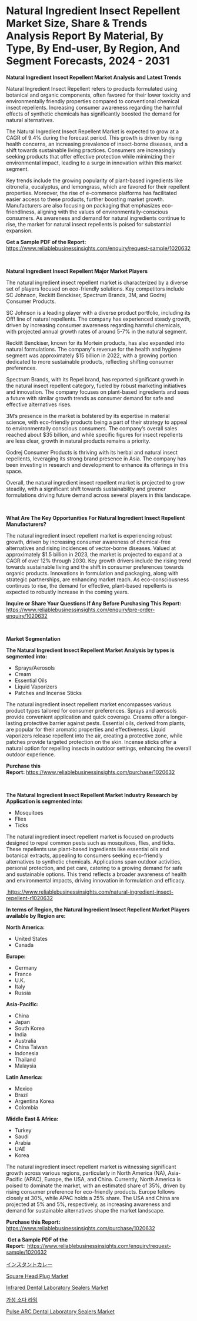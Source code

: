 <p><h1>Natural Ingredient Insect Repellent Market Size, Share & Trends Analysis Report By Material, By Type, By End-user, By Region, And Segment Forecasts, 2024 - 2031</h1></p><p><strong>Natural Ingredient Insect Repellent Market Analysis and Latest Trends</strong></p>
<p><p>Natural Ingredient Insect Repellent refers to products formulated using botanical and organic components, often favored for their lower toxicity and environmentally friendly properties compared to conventional chemical insect repellents. Increasing consumer awareness regarding the harmful effects of synthetic chemicals has significantly boosted the demand for natural alternatives.</p><p>The Natural Ingredient Insect Repellent Market is expected to grow at a CAGR of 9.4% during the forecast period. This growth is driven by rising health concerns, an increasing prevalence of insect-borne diseases, and a shift towards sustainable living practices. Consumers are increasingly seeking products that offer effective protection while minimizing their environmental impact, leading to a surge in innovation within this market segment.</p><p>Key trends include the growing popularity of plant-based ingredients like citronella, eucalyptus, and lemongrass, which are favored for their repellent properties. Moreover, the rise of e-commerce platforms has facilitated easier access to these products, further boosting market growth. Manufacturers are also focusing on packaging that emphasizes eco-friendliness, aligning with the values of environmentally-conscious consumers. As awareness and demand for natural ingredients continue to rise, the market for natural insect repellents is poised for substantial expansion.</p></p>
<p><strong>Get a Sample PDF of the Report:&nbsp;</strong> <a href="https://www.reliablebusinessinsights.com/enquiry/request-sample/1020632">https://www.reliablebusinessinsights.com/enquiry/request-sample/1020632</a></p>
<p>&nbsp;</p>
<p><strong>Natural Ingredient Insect Repellent Major Market Players</strong></p>
<p><p>The natural ingredient insect repellent market is characterized by a diverse set of players focused on eco-friendly solutions. Key competitors include SC Johnson, Reckitt Benckiser, Spectrum Brands, 3M, and Godrej Consumer Products.</p><p>SC Johnson is a leading player with a diverse product portfolio, including its Off! line of natural repellents. The company has experienced steady growth, driven by increasing consumer awareness regarding harmful chemicals, with projected annual growth rates of around 5-7% in the natural segment.</p><p>Reckitt Benckiser, known for its Mortein products, has also expanded into natural formulations. The company's revenue for the health and hygiene segment was approximately $15 billion in 2022, with a growing portion dedicated to more sustainable products, reflecting shifting consumer preferences.</p><p>Spectrum Brands, with its Repel brand, has reported significant growth in the natural insect repellent category, fueled by robust marketing initiatives and innovation. The company focuses on plant-based ingredients and sees a future with similar growth trends as consumer demand for safe and effective alternatives rises.</p><p>3M’s presence in the market is bolstered by its expertise in material science, with eco-friendly products being a part of their strategy to appeal to environmentally conscious consumers. The company’s overall sales reached about $35 billion, and while specific figures for insect repellents are less clear, growth in natural products remains a priority.</p><p>Godrej Consumer Products is thriving with its herbal and natural insect repellents, leveraging its strong brand presence in Asia. The company has been investing in research and development to enhance its offerings in this space.</p><p>Overall, the natural ingredient insect repellent market is projected to grow steadily, with a significant shift towards sustainability and greener formulations driving future demand across several players in this landscape.</p></p>
<p>&nbsp;</p>
<p><strong>What Are The Key Opportunities For Natural Ingredient Insect Repellent Manufacturers?</strong></p>
<p><p>The natural ingredient insect repellent market is experiencing robust growth, driven by increasing consumer awareness of chemical-free alternatives and rising incidences of vector-borne diseases. Valued at approximately $1.5 billion in 2023, the market is projected to expand at a CAGR of over 12% through 2030. Key growth drivers include the rising trend towards sustainable living and the shift in consumer preferences towards organic products. Innovations in formulation and packaging, along with strategic partnerships, are enhancing market reach. As eco-consciousness continues to rise, the demand for effective, plant-based repellents is expected to robustly increase in the coming years.</p></p>
<p><strong>Inquire or Share Your Questions If Any Before Purchasing This Report:</strong> <a href="https://www.reliablebusinessinsights.com/enquiry/pre-order-enquiry/1020632">https://www.reliablebusinessinsights.com/enquiry/pre-order-enquiry/1020632</a></p>
<p>&nbsp;</p>
<p><strong>Market Segmentation</strong></p>
<p><strong>The Natural Ingredient Insect Repellent Market Analysis by types is segmented into:</strong></p>
<p><ul><li>Sprays/Aerosols</li><li>Cream</li><li>Essential Oils</li><li>Liquid Vaporizers</li><li>Patches and Incense Sticks</li></ul></p>
<p><p>The natural ingredient insect repellent market encompasses various product types tailored for consumer preferences. Sprays and aerosols provide convenient application and quick coverage. Creams offer a longer-lasting protective barrier against pests. Essential oils, derived from plants, are popular for their aromatic properties and effectiveness. Liquid vaporizers release repellent into the air, creating a protective zone, while patches provide targeted protection on the skin. Incense sticks offer a natural option for repelling insects in outdoor settings, enhancing the overall outdoor experience.</p></p>
<p><strong>Purchase this Report:&nbsp;</strong><a href="https://www.reliablebusinessinsights.com/purchase/1020632">https://www.reliablebusinessinsights.com/purchase/1020632</a></p>
<p>&nbsp;</p>
<p><strong>The Natural Ingredient Insect Repellent Market Industry Research by Application is segmented into:</strong></p>
<p><ul><li>Mosquitoes</li><li>Flies</li><li>Ticks</li></ul></p>
<p><p>The natural ingredient insect repellent market is focused on products designed to repel common pests such as mosquitoes, flies, and ticks. These repellents use plant-based ingredients like essential oils and botanical extracts, appealing to consumers seeking eco-friendly alternatives to synthetic chemicals. Applications span outdoor activities, personal protection, and pet care, catering to a growing demand for safe and sustainable options. This trend reflects a broader awareness of health and environmental impacts, driving innovation in formulation and efficacy.</p></p>
<p><a href="https://www.reliablebusinessinsights.com/natural-ingredient-insect-repellent-r1020632">&nbsp;https://www.reliablebusinessinsights.com/natural-ingredient-insect-repellent-r1020632</a></p>
<p><strong>In terms of Region, the Natural Ingredient Insect Repellent Market Players available by Region are:</strong></p>
<p>
    <p> <strong> North America: </strong>
        <ul>
            <li>United States</li>
            <li>Canada</li>
        </ul>
        </p> 
    <p> <strong> Europe: </strong>
        <ul>
            <li>Germany</li>
            <li>France</li>
            <li>U.K.</li>
            <li>Italy</li>
            <li>Russia</li>
        </ul>
        </p> 
    <p> <strong> Asia-Pacific: </strong>
        <ul>
            <li>China</li>
            <li>Japan</li>
            <li>South Korea</li>
            <li>India</li>
            <li>Australia</li>
            <li>China Taiwan</li>
            <li>Indonesia</li>
            <li>Thailand</li>
            <li>Malaysia</li>
        </ul>
        </p> 
    <p> <strong> Latin America: </strong>
        <ul>
            <li>Mexico</li>
            <li>Brazil</li>
            <li>Argentina Korea</li>
            <li>Colombia</li>
        </ul>
        </p> 
    <p> <strong> Middle East & Africa: </strong>
        <ul>
            <li>Turkey</li>
            <li>Saudi</li>
            <li>Arabia</li>
            <li>UAE</li>
            <li>Korea</li>
        </ul>
    </p>
    </p>
<p><p>The natural ingredient insect repellent market is witnessing significant growth across various regions, particularly in North America (NA), Asia-Pacific (APAC), Europe, the USA, and China. Currently, North America is poised to dominate the market, with an estimated share of 35%, driven by rising consumer preference for eco-friendly products. Europe follows closely at 30%, while APAC holds a 25% share. The USA and China are projected at 5% and 5%, respectively, as increasing awareness and demand for sustainable alternatives shape the market landscape.</p></p>
<p><strong>Purchase this Report: </strong><a href="https://www.reliablebusinessinsights.com/purchase/1020632">https://www.reliablebusinessinsights.com/purchase/1020632</a></p>
<p>&nbsp;<strong>Get a Sample PDF of the Report:&nbsp;&nbsp;</strong><a href="https://www.reliablebusinessinsights.com/enquiry/request-sample/1020632">https://www.reliablebusinessinsights.com/enquiry/request-sample/1020632</a></p>
<p><strong></strong></p>
<p><p><a href="https://medium.com/@royprice674/instant-curry-market-%E3%81%AF-%E3%82%B3%E3%82%B9%E3%83%88%E7%AE%A1%E7%90%86%E3%81%A8%E5%8A%B9%E7%8E%87%E5%90%91%E4%B8%8A%E3%82%92%E5%84%AA%E5%85%88%E3%81%97%E3%81%BE%E3%81%99-%E3%81%95%E3%82%89%E3%81%AB-%E5%A0%B1%E5%91%8A%E6%9B%B8%E3%81%AF%E5%B8%82%E5%A0%B4%E3%81%AE%E9%9C%80%E8%A6%81%E9%9D%A2%E3%81%A8%E4%BE%9B%E7%B5%A6%E9%9D%A2%E3%81%AE%E4%B8%A1%E6%96%B9%E3%82%92%E3%82%AB%E3%83%90%E3%83%BC%E3%81%97%E3%81%A6%E3%81%84%E3%81%BE%E3%81%99-instant-curry-%E5%B8%82%E5%A0%B4%E3%81%AF-2024-%E3%81%8B%E3%82%89-a8a790840613">インスタントカレー</a></p><p><a href="https://www.linkedin.com/pulse/square-head-plug-industry-analysis-report-its-market-size-t6wpf?trackingId=S3Fz1tikR6SI0ngEQhr6ZQ%3D%3D">Square Head Plug Market</a></p><p><a href="https://medium.com/@jonesgloria386/the-global-infrared-dental-laboratory-sealers-market-is-projected-to-experience-an-annual-growth-531ccfa4c554">Infrared Dental Laboratory Sealers Market</a></p><p><a href="https://medium.com/@fitzwjpcorke/%EC%84%B8%EA%B3%84-caustic-soda-lye-market-%EC%9D%80-2024%EC%97%90%EC%84%9C-2031%EB%A1%9C-%EC%97%B0%ED%8F%89%EA%B7%A0-%EC%A6%9D%EA%B0%80%EC%9C%A8%EC%9D%84-%EB%B3%B4%EC%9D%BC-%EA%B2%83%EC%9C%BC%EB%A1%9C-%EC%98%88%EC%83%81%EB%90%A9%EB%8B%88%EB%8B%A4-e38dc34e052b">가성 소다 라임</a></p><p><a href="https://medium.com/@jonesgloria386/what-is-pulse-arc-dental-laboratory-sealers-market-edbc09ab08a7">Pulse ARC Dental Laboratory Sealers Market</a></p></p>